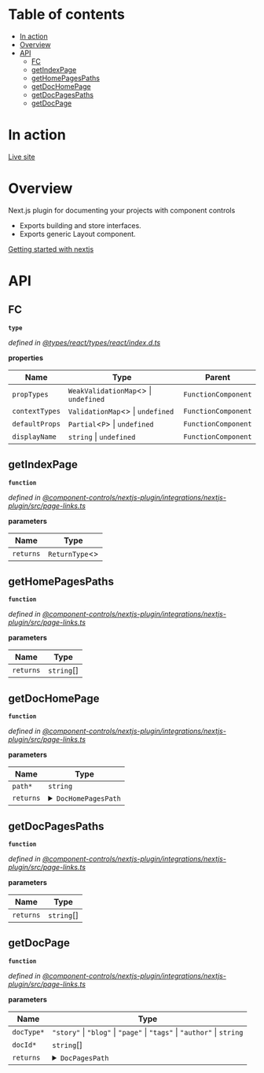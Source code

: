 # Table of contents

-   [In action](#in-action)
-   [Overview](#overview)
-   [API](#api)
    -   [FC](#fc)
    -   [getIndexPage](#getindexpage)
    -   [getHomePagesPaths](#gethomepagespaths)
    -   [getDocHomePage](#getdochomepage)
    -   [getDocPagesPaths](#getdocpagespaths)
    -   [getDocPage](#getdocpage)

# In action

[Live site](https://nextjs.component-controls.com)

# Overview

Next.js plugin for documenting your projects with component controls

-   Exports building and store interfaces.
-   Exports generic Layout component.

[Getting started with nextjs](https://component-controls.com/tutorial/getting-started/nextjs)

# API

<api-readme  />

<!-- START-API-README -->

## FC

**`type`**

_defined in [@types/react/types/react/index.d.ts](https://github.com/DefinitelyTyped/DefinitelyTyped/tree/master/types/react/index.d.ts)_

**properties**

| Name           | Type                                    | Parent              |
| -------------- | --------------------------------------- | ------------------- |
| `propTypes`    | `WeakValidationMap`&lt;> \| `undefined` | `FunctionComponent` |
| `contextTypes` | `ValidationMap`&lt;> \| `undefined`     | `FunctionComponent` |
| `defaultProps` | `Partial`&lt;`P`> \| `undefined`        | `FunctionComponent` |
| `displayName`  | `string` \| `undefined`                 | `FunctionComponent` |

## getIndexPage

**`function`**

_defined in [@component-controls/nextjs-plugin/integrations/nextjs-plugin/src/page-links.ts](https://github.com/ccontrols/component-controls/tree/master/integrations/nextjs-plugin/src/page-links.ts#L17)_

**parameters**

| Name      | Type              |
| --------- | ----------------- |
| `returns` | `ReturnType`&lt;> |

## getHomePagesPaths

**`function`**

_defined in [@component-controls/nextjs-plugin/integrations/nextjs-plugin/src/page-links.ts](https://github.com/ccontrols/component-controls/tree/master/integrations/nextjs-plugin/src/page-links.ts#L19)_

**parameters**

| Name      | Type        |
| --------- | ----------- |
| `returns` | `string`\[] |

## getDocHomePage

**`function`**

_defined in [@component-controls/nextjs-plugin/integrations/nextjs-plugin/src/page-links.ts](https://github.com/ccontrols/component-controls/tree/master/integrations/nextjs-plugin/src/page-links.ts#L24)_

**parameters**

| Name      | Type                                                                                                                                                                                                                                                                                              |
| --------- | ------------------------------------------------------------------------------------------------------------------------------------------------------------------------------------------------------------------------------------------------------------------------------------------------- |
| `path*`   | `string`                                                                                                                                                                                                                                                                                          |
| `returns` | <details><summary>`DocHomePagesPath`</summary><blockquote>`type`: `"story"` \| `"blog"` \| `"page"` \| `"tags"` \| `"author"` \| `string`<br />`path`\*: `string`<br />`docId`: `string`<br />`storyId`: `string`<br />`lastModified`: `string`<br />`docIndex`: `boolean`</blockquote></details> |

## getDocPagesPaths

**`function`**

_defined in [@component-controls/nextjs-plugin/integrations/nextjs-plugin/src/page-links.ts](https://github.com/ccontrols/component-controls/tree/master/integrations/nextjs-plugin/src/page-links.ts#L31)_

**parameters**

| Name      | Type        |
| --------- | ----------- |
| `returns` | `string`\[] |

## getDocPage

**`function`**

_defined in [@component-controls/nextjs-plugin/integrations/nextjs-plugin/src/page-links.ts](https://github.com/ccontrols/component-controls/tree/master/integrations/nextjs-plugin/src/page-links.ts#L36)_

**parameters**

| Name       | Type                                                                                                                                                                                                                                                                           |
| ---------- | ------------------------------------------------------------------------------------------------------------------------------------------------------------------------------------------------------------------------------------------------------------------------------ |
| `docType*` | `"story"` \| `"blog"` \| `"page"` \| `"tags"` \| `"author"` \| `string`                                                                                                                                                                                                        |
| `docId*`   | `string`\[]                                                                                                                                                                                                                                                                    |
| `returns`  | <details><summary>`DocPagesPath`</summary><blockquote>`type`: DocType<br />`path`\*: `string`<br />`query`: `string`<br />`lastModified`: `string`<br />`docId`: `string`<br />`storyId`: `string`<br />`category`: `string`<br />`activeTab`: `string`</blockquote></details> |

<!-- END-API-README -->
